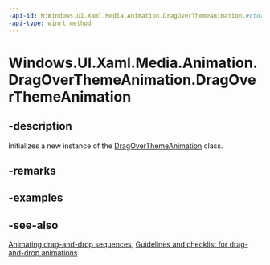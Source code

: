 ```yaml
---
-api-id: M:Windows.UI.Xaml.Media.Animation.DragOverThemeAnimation.#ctor
-api-type: winrt method
---
```


<!-- Method syntax
public DragOverThemeAnimation()
-->

# Windows.UI.Xaml.Media.Animation.DragOverThemeAnimation.DragOverThemeAnimation

## -description
Initializes a new instance of the [DragOverThemeAnimation](dragoverthemeanimation.md) class.


## -remarks

## -examples

## -see-also
[Animating drag-and-drop sequences](/previous-versions/windows/apps/jj649427(v=win.10)), [Guidelines and checklist for drag-and-drop animations](/windows/uwp/style/motion-dragdrop)
